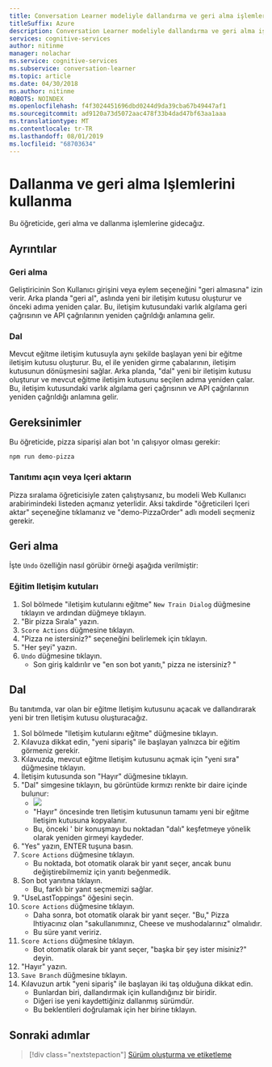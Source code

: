 ```yaml
---
title: Conversation Learner modeliyle dallandırma ve geri alma işlemlerini kullanma-Microsoft bilişsel hizmetler | Microsoft Docs
titleSuffix: Azure
description: Conversation Learner modeliyle dallandırma ve geri alma işlemlerini nasıl kullanacağınızı öğrenin.
services: cognitive-services
author: nitinme
manager: nolachar
ms.service: cognitive-services
ms.subservice: conversation-learner
ms.topic: article
ms.date: 04/30/2018
ms.author: nitinme
ROBOTS: NOINDEX
ms.openlocfilehash: f4f3024451696dbd0244d9da39cba67b49447af1
ms.sourcegitcommit: ad9120a73d5072aac478f33b4dad47bf63aa1aaa
ms.translationtype: MT
ms.contentlocale: tr-TR
ms.lasthandoff: 08/01/2019
ms.locfileid: "68703634"
---
```

# <a name="how-to-use-branching-and-undo-operations"></a>Dallanma ve geri alma Işlemlerini kullanma
Bu öğreticide, geri alma ve dallanma işlemlerine gidecağız.


## <a name="details"></a>Ayrıntılar
### <a name="undo"></a>Geri alma
Geliştiricinin Son Kullanıcı girişini veya eylem seçeneğini "geri almasına" izin verir. Arka planda "geri al", aslında yeni bir iletişim kutusu oluşturur ve önceki adıma yeniden çalar.  Bu, iletişim kutusundaki varlık algılama geri çağrısının ve API çağrılarının yeniden çağrıldığı anlamına gelir.

### <a name="branch"></a>Dal
Mevcut eğitme iletişim kutusuyla aynı şekilde başlayan yeni bir eğitme iletişim kutusu oluşturur. Bu, el ile yeniden girme çabalarının, iletişim kutusunun dönüşmesini sağlar. Arka planda, "dal" yeni bir iletişim kutusu oluşturur ve mevcut eğitme iletişim kutusunu seçilen adıma yeniden çalar.  Bu, iletişim kutusundaki varlık algılama geri çağrısının ve API çağrılarının yeniden çağrıldığı anlamına gelir.


## <a name="requirements"></a>Gereksinimler
Bu öğreticide, pizza siparişi alan bot 'ın çalışıyor olması gerekir:

    npm run demo-pizza

### <a name="open-or-import-the-demo"></a>Tanıtımı açın veya Içeri aktarın

Pizza sıralama öğreticisiyle zaten çalıştıysanız, bu modeli Web Kullanıcı arabirimindeki listeden açmanız yeterlidir. Aksi takdirde "öğreticileri Içeri aktar" seçeneğine tıklamanız ve "demo-PizzaOrder" adlı modeli seçmeniz gerekir.

## <a name="undo"></a>Geri alma

İşte `Undo` özelliğin nasıl görübir örneği aşağıda verilmiştir:

### <a name="training-dialogs"></a>Eğitim Iletişim kutuları
1. Sol bölmede "iletişim kutularını eğitme" `New Train Dialog` düğmesine tıklayın ve ardından düğmeye tıklayın.
2. "Bir pizza Sırala" yazın.
3. `Score Actions` düğmesine tıklayın.
4. "Pizza ne istersiniz?" seçeneğini belirlemek için tıklayın.
5. "Her şeyi" yazın.
6. `Undo` düğmesine tıklayın.
    - Son giriş kaldırılır ve "en son bot yanıtı," pizza ne istersiniz? "

## <a name="branch"></a>Dal

Bu tanıtımda, var olan bir eğitme Iletişim kutusunu açacak ve dallandırarak yeni bir tren Iletişim kutusu oluşturacağız.

1. Sol bölmede "Iletişim kutularını eğitme" düğmesine tıklayın.
2. Kılavuza dikkat edin, "yeni sipariş" ile başlayan yalnızca bir eğitim görmeniz gerekir.
3. Kılavuzda, mevcut eğitme Iletişim kutusunu açmak için "yeni sıra" düğmesine tıklayın.
4. İletişim kutusunda son "Hayır" düğmesine tıklayın.
5. "Dal" simgesine tıklayın, bu görüntüde kırmızı renkte bir daire içinde bulunur:
    - ![](../media/tutorial15_branch.PNG)
    - "Hayır" öncesinde tren Iletişim kutusunun tamamı yeni bir eğitme Iletişim kutusuna kopyalanır.
    - Bu, önceki ' bir konuşmayı bu noktadan "dalı" keşfetmeye yönelik olarak yeniden girmeyi kaydeder.
6. "Yes" yazın, ENTER tuşuna basın.
7. `Score Actions` düğmesine tıklayın.
    - Bu noktada, bot otomatik olarak bir yanıt seçer, ancak bunu değiştirebilmemiz için yanıtı beğenmedik.
8. Son bot yanıtına tıklayın.
    - Bu, farklı bir yanıt seçmemizi sağlar.
9. "UseLastToppings" öğesini seçin.
10. `Score Actions` düğmesine tıklayın.
    - Daha sonra, bot otomatik olarak bir yanıt seçer. "Bu," Pizza Ihtiyacınız olan "sakullanımınız, Cheese ve mushodalarınız" olmalıdır. 
    - Bu süre yanıt veririz.
11. `Score Actions` düğmesine tıklayın.
    - Bot otomatik olarak bir yanıt seçer, "başka bir şey ister misiniz?" deyin.
12. "Hayır" yazın.
13. `Save Branch` düğmesine tıklayın.
14. Kılavuzun artık "yeni sipariş" ile başlayan iki taş olduğuna dikkat edin.
    - Bunlardan biri, dallandırmak için kullandığınız bir biridir.
    - Diğeri ise yeni kaydettiğiniz dallanmış sürümdür.
    - Bu beklentileri doğrulamak için her birine tıklayın.

## <a name="next-steps"></a>Sonraki adımlar

> [!div class="nextstepaction"]
> [Sürüm oluşturma ve etiketleme](./18-version-tag.md)
